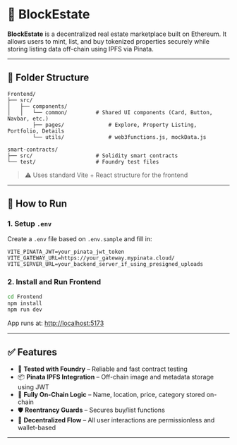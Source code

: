 # 🏡 BlockEstate

**BlockEstate** is a decentralized real estate marketplace built on Ethereum. It allows users to mint, list, and buy tokenized properties securely while storing listing data off-chain using IPFS via Pinata.

---

## 📁 Folder Structure

```
Frontend/
├── src/
│   ├── components/
│   │   └── common/         # Shared UI components (Card, Button, Navbar, etc.)
        ├── pages/              # Explore, Property Listing, Portfolio, Details
        └── utils/              # web3functions.js, mockData.js

smart-contracts/
├── src/                    # Solidity smart contracts
└── test/                   # Foundry test files
```

> ⚠️ Uses standard Vite + React structure for the frontend

---

## 🔧 How to Run

### 1. Setup `.env`

Create a `.env` file based on `.env.sample` and fill in:

```
VITE_PINATA_JWT=your_pinata_jwt_token
VITE_GATEWAY_URL=https://your_gateway.mypinata.cloud/
VITE_SERVER_URL=your_backend_server_if_using_presigned_uploads
```

### 2. Install and Run Frontend

```bash
cd Frontend
npm install
npm run dev
```

App runs at: [http://localhost:5173](http://localhost:5173)

---

## ✅ Features

- 🧪 **Tested with Foundry** – Reliable and fast contract testing
- 📦 **Pinata IPFS Integration** – Off-chain image and metadata storage using JWT
- 📜 **Fully On-Chain Logic** – Name, location, price, category stored on-chain
- 🛡️ **Reentrancy Guards** – Secures buy/list functions
- 🔗 **Decentralized Flow** – All user interactions are permissionless and wallet-based

---